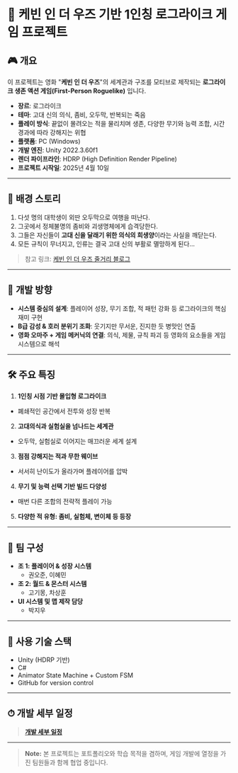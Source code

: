 # 🧟 케빈 인 더 우즈 기반 1인칭 로그라이크 게임 프로젝트

## 🎮 개요

이 프로젝트는 영화 "**케빈 인 더 우즈**"의 세계관과 구조를 모티브로 제작되는 **로그라이크 생존 액션 게임(First-Person Roguelike)** 입니다.

- **장르**: 로그라이크
- **테마**: 고대 신의 의식, 좀비, 오두막, 반복되는 죽음
- **플레이 방식**: 끝없이 몰려오는 적을 물리치며 생존, 다양한 무기와 능력 조합, 시간 경과에 따라 강해지는 위협
- **플랫폼**: PC (Windows)
- **개발 엔진**: Unity 2022.3.60f1
- **렌더 파이프라인**: HDRP (High Definition Render Pipeline)
- **프로젝트 시작일**: 2025년 4월 10일
---

## 📖 배경 스토리

1. 다섯 명의 대학생이 외딴 오두막으로 여행을 떠난다.
2. 그곳에서 정체불명의 좀비와 괴생명체에게 습격당한다.
3. 그들은 자신들이 **고대 신을 달래기 위한 의식의 희생양**이라는 사실을 깨닫는다.
4. 모든 규칙이 무너지고, 인류는 결국 고대 신의 부활로 멸망하게 된다…

> 참고 링크: [케빈 인 더 우즈 줄거리 블로그](https://m.blog.naver.com/bluetrain_couplegolf/222501400984)

---

## 🧩 개발 방향

- **시스템 중심의 설계**: 플레이어 성장, 무기 조합, 적 패턴 강화 등 로그라이크의 핵심 재미 구현
- **B급 감성 & 호러 분위기 조화**: 웃기지만 무서운, 진지한 듯 병맛인 연출
- **영화 오마주 + 게임 메커닉의 연결**: 의식, 제물, 규칙 파괴 등 영화의 요소들을 게임 시스템으로 해석

---

## 🛠️ 주요 특징

1. **1인칭 시점 기반 몰입형 로그라이크**
  - 폐쇄적인 공간에서 전투와 성장 반복
2. **고대의식과 실험실을 넘나드는 세계관**
  - 오두막, 실험실로 이어지는 매끄러운 세계 설계
3. **점점 강해지는 적과 무한 웨이브**
  - 서서히 난이도가 올라가며 플레이어를 압박
4. **무기 및 능력 선택 기반 빌드 다양성**
  - 매번 다른 조합의 전략적 플레이 가능
5. **다양한 적 유형: 좀비, 실험체, 변이체 등 등장**

---

## 👥 팀 구성  
- **조 1: 플레이어 & 성장 시스템**
  - 권오준, 이혜민
- **조 2: 월드 & 몬스터 시스템**  
  - 고기몽, 차상훈  
- **UI 시스템 및 맵 제작 담당**  
  - 박지우

---

## 🧪 사용 기술 스택

- Unity (HDRP 기반)
- C#
- Animator State Machine + Custom FSM
- GitHub for version control

---

## ⏱ 개발 세부 일정
> [**개발 세부 일정**](https://zealous-bridge-357.notion.site/6-1d046191df7a80749b61d90e53f61427)

---

> **Note:** 본 프로젝트는 포트폴리오와 학습 목적을 겸하며, 게임 개발에 열정을 가진 팀원들과 함께 협업 중입니다.
